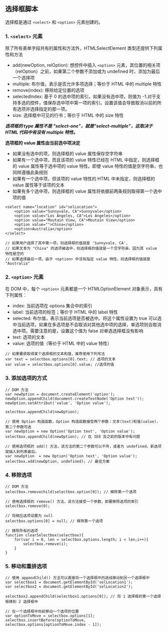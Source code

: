 ## 选择框脚本

选择框是通过 `<select>` 和 `<option>` 元素创建的。

### 1. `<select>` 元素

除了所有表单字段共有的属性和方法外，HTMLSelectElement 类型还提供下列属性和方法

- add(newOption, relOption): 想控件中插入 `<option>` 元素，其位置的相关项（relOption）之前，如果第二个参数不添加或为 undefined 时，添加为最后一个选择项
- multiple: 布尔值，表示是否允许多项选择；等价于 HTML 中的 multiple 特性
- remove(index): 移除给定位置的选项
- selectedIndex: 基于 0 的选中项的索引，如果没有选中项，则值为 -1.对于支持多选的控件，值保存选中项中第一项的索引。设置该值会导致取消以前的所有选项并选择指定的那一项。
- size: 选择框中可见的行书；等价于 HTML 中的 size 特性

***选项框的 type 属性不是 "select-one"，就是"select-multiple"，这取决于 HTML 代码中有没有 multiple 特性。***

**选项框的 value 属性由当前选中项决定**

- 如果没有选中的项，则选择框的 value 属性保存空字符串
- 如果有一个选中项，而且该项的 value 特性已经在 HTML 中指定，则选择框的 value 属性等于选中项的 value 特性。即使 value 特性的值是空字符串，也同样遵循此条规则
- 如果有一个选中项，但该项的 value 特性的 HTML 中未指定，则选择框的 value 属性等于该项的文本
- 如果有多个选中项，则选择框的 value 属性将依据前两条规则取得第一个选中项的值

```
<select name="location" id="selLocation">
	<option value="Sunnyvale, CA">Sunnyvale</option>
	<option value="Los Angeles, CA">Los Angeles</option>
	<option value="Moutain View, CA">Moutain View</option>
	<option value="">China</option>
	<option>Australia</option>
</select>

// 如果用户选择了其中第一项，则选择框的值就是 'Sunnyvale, CA',
// 如果文本为 "China" 的选项被选中，则选择框的值就是一个空字符串，因为其 value 特性是空的
// 如果选择最后一项，由于 <option> 中没有指定 value 特性，则选择框的值就是 "Australia"
```

### 2. `<option>` 元素

在 DOM 中，每个 `<option>` 元素都是一个 HTMLOptionElement 对象表示，具有下列属性：

- index: 当前选项在 options 集合中的索引
- label: 当前选项的标签；等价于 HTML 中的 label 特性
- selected: 布尔值，表示当前选项是否被选中。将这个属性设置为 true 可以选中当前选项，如果在多选项是不会取消对其他选中项的选择，单选项则会取消选中项。需要注意的是，设置这个值为 false 对单选选择框没有影响
- text: 选项的文本
- value: 选项的值（等价于 HTML 中的 value 特性）

```
// 如果要获取得某个选择框的文本和值，推荐使用下列写法
var text = selectbox.options[0].text; // 选项的文本
var value = selectbox.options[0].value; //选项的值
```

### 3. 添加选项的方式

```
// DOM 方法
var newOption = document.createElement('option');
newOption.appendChild(document.createTextNode('Option text'));
newOption.setAttribut('value', 'Option value');

selectbox.appendChild(newOption);

// 使用 Option 构造函数，Option 构造函数接受两个参数：文本(text)和值(value)，第二个参数可选
var newOption = new Option('Option text', 'Option value');
selectbox.appendChild(newOption); // 在 IE8 及之前的版本中有问题

// 使用选项框的 add() 方法，该方法的第二个参数可以不传，或者为 undefined，新选项就插入到列表最后。
var newOption  = new Option('Option text', 'Option value');
selectbox.add(newOption, undefined); // 最佳方案
```

### 4. 移除选项

```
// DOM 方法
selectbox.removechild(selectbox.option[0]); // 移除第一个选项

// 使用选择框的 remove() 方法，该方法接受一个参数，即要移除选项的索引
selectbox.remove(0);

// 将相应选项设置为 null 
selectbox.options[0] = null; // 移除第一个选项

// 移除所有的选项
function clearSelectbox(selectbox){
	for(var i = 0, len = selectbox.options.length; i < len;i++){
		selectbox.remove(i);
	}
}
```

### 5. 移动和重排选项

```
// 使用 appendChild() 方法可以直接将一个选择框中的选线移动到另一个选择框中
var selectbox1 = document.getElementById('selLocation1');
var selectbox2 = document.getElementById('selLocation2');

selectbox2.appendChild(selectbox1.options[0]); // 将 1 选择框的第一个选择框移到 2 选择框中

// 在一个选择框中向前移动一个选项的位置
var optionToMove = selectbox.options[1];
selectbox.insertBefore(optionToMove, selectbox.options[optionToMove.index - 1]);
```

